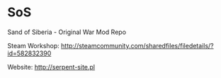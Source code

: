 # SoS
Sand of Siberia - Original War Mod Repo

Steam Workshop:
http://steamcommunity.com/sharedfiles/filedetails/?id=582832390

Website:
http://serpent-site.pl
